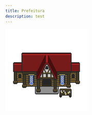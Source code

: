 ```yaml
---
title: Prefeitura
description: test
---
```


![Prefeitura](https://raw.githubusercontent.com/Orna-Brasil/Assets/main/Edificios/Town_Hall.webp)